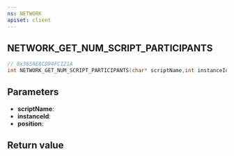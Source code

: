 ```yaml
---
ns: NETWORK
apiset: client
---
```

## NETWORK_GET_NUM_SCRIPT_PARTICIPANTS

```c
// 0x3658E8CD94FC121A
int NETWORK_GET_NUM_SCRIPT_PARTICIPANTS(char* scriptName,int instanceId,Hash position);
```


## Parameters
* **scriptName**:
* **instanceId**:
* **position**:

## Return value
